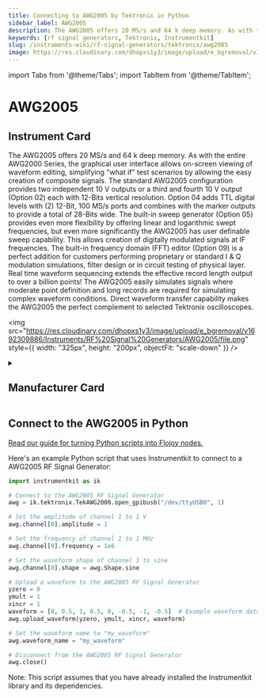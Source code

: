 ```yaml
---
title: Connecting to AWG2005 by Tektronix in Python
sidebar_label: AWG2005
description: The AWG2005 offers 20 MS/s and 64 k deep memory. As with the entire AWG2000 Series, the graphical user interface allows on-screen viewing of waveform editing, simplifying "what if" test scenarios by allowing the easy creation of composite signals. The standard AWG2005 configuration provides two independent 10 V outputs or a third and fourth 10 V output (Option 02) each with 12-Bits vertical resolution. Option 04 adds TTL digital levels with (2) 12-Bit, 100 MS/s ports and combines with the marker outputs to provide a total of 28-Bits wide. The built-in sweep generator (Option 05) provides even more flexibility by offering linear and logarithmic swept frequencies, but even more significantly the AWG2005 has user definable sweep capability. This allows creation of digitally modulated signals at IF frequencies. The built-in frequency domain (FFT) editor (Option 09) is a perfect addition for customers performing proprietary or standard I & Q modulation simulations, filter design or in circuit testing of physical layer. Real time waveform sequencing extends the effective record length output to over a billion points! The AWG2005 easily simulates signals where moderate point definition and long records are required for simulating complex waveform conditions. Direct waveform transfer capability makes the AWG2005 the perfect complement to selected Tektronix oscilloscopes.
keywords: [rf signal generators, Tektronix, Instrumentkit]
slug: /instruments-wiki/rf-signal-generators/tektronix/awg2005
image: https://res.cloudinary.com/dhopxs1y3/image/upload/e_bgremoval/v1692309886/Instruments/RF%20Signal%20Generators/AWG2005/file.png
---
```


import Tabs from '@theme/Tabs';
import TabItem from '@theme/TabItem';

# AWG2005

## Instrument Card

<div className="flex">

<div>

The AWG2005 offers 20 MS/s and 64 k deep memory. As with the entire AWG2000 Series, the graphical user interface allows on-screen viewing of waveform editing, simplifying "what if" test scenarios by allowing the easy creation of composite signals. The standard AWG2005 configuration provides two independent 10 V outputs or a third and fourth 10 V output (Option 02) each with 12-Bits vertical resolution. Option 04 adds TTL digital levels with (2) 12-Bit, 100 MS/s ports and combines with the marker outputs to provide a total of 28-Bits wide. The built-in sweep generator (Option 05) provides even more flexibility by offering linear and logarithmic swept frequencies, but even more significantly the AWG2005 has user definable sweep capability. This allows creation of digitally modulated signals at IF frequencies. The built-in frequency domain (FFT) editor (Option 09) is a perfect addition for customers performing proprietary or standard I & Q modulation simulations, filter design or in circuit testing of physical layer. Real time waveform sequencing extends the effective record length output to over a billion points! The AWG2005 easily simulates signals where moderate point definition and long records are required for simulating complex waveform conditions. Direct waveform transfer capability makes the AWG2005 the perfect complement to selected Tektronix oscilloscopes.

</div>

<img src="https://res.cloudinary.com/dhopxs1y3/image/upload/e_bgremoval/v1692309886/Instruments/RF%20Signal%20Generators/AWG2005/file.png" style={{ width: "325px", height: "200px", objectFit: "scale-down" }} />

</div>

<details>
<summary><h2>Manufacturer Card</h2></summary>

<img src="https://res.cloudinary.com/dhopxs1y3/image/upload/e_bgremoval/v1692125954/Instruments/Vendor%20Logos/Tektronix.png" style={{ width: "100%", height: "170px",objectFit: "scale-down" }} />

Tektronix, Inc., historically widely known as Tek, is an American company best known for manufacturing test and measurement devices such as [oscilloscopes](https://en.wikipedia.org/wiki/Oscilloscope), [logic analyzers](https://en.wikipedia.org/wiki/Logic_analyzer), and video and mobile test protocol equipment. <a href="https://www.tek.com/en">Website</a>.

<ul>
  <li>Headquarters: USA</li>
  <li>Yearly Revenue (millions, USD): 5800.0</li>
</ul>
</details>

## Connect to the AWG2005 in Python

[Read our guide for turning Python scripts into Flojoy nodes.](https://docs.flojoy.ai/custom-nodes/creating-custom-node/)
<Tabs>
<TabItem value="Instrumentkit" label="Instrumentkit">

Here's an example Python script that uses Instrumentkit to connect to a AWG2005 RF Signal Generator:

```python
import instrumentkit as ik

# Connect to the AWG2005 RF Signal Generator
awg = ik.tektronix.TekAWG2000.open_gpibusb("/dev/ttyUSB0", 1)

# Set the amplitude of channel 1 to 1 V
awg.channel[0].amplitude = 1

# Set the frequency of channel 1 to 1 MHz
awg.channel[0].frequency = 1e6

# Set the waveform shape of channel 1 to sine
awg.channel[0].shape = awg.Shape.sine

# Upload a waveform to the AWG2005 RF Signal Generator
yzero = 0
ymult = 1
xincr = 1
waveform = [0, 0.5, 1, 0.5, 0, -0.5, -1, -0.5]  # Example waveform data
awg.upload_waveform(yzero, ymult, xincr, waveform)

# Set the waveform name to "my_waveform"
awg.waveform_name = "my_waveform"

# Disconnect from the AWG2005 RF Signal Generator
awg.close()
```

Note: This script assumes that you have already installed the Instrumentkit library and its dependencies.

</TabItem>
</Tabs>